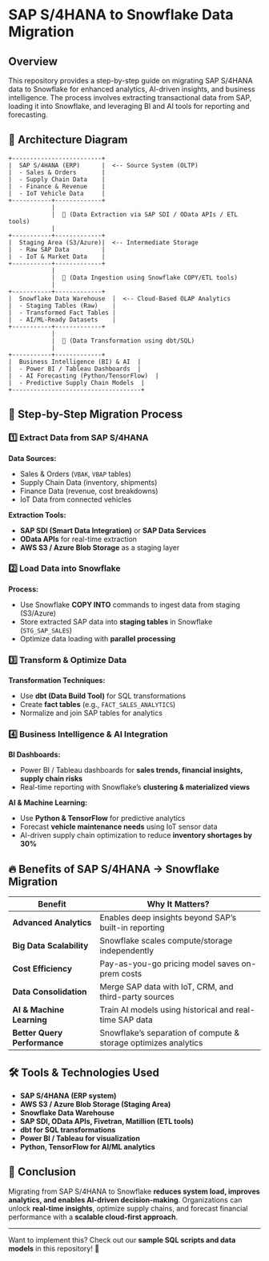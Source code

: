# SAP S/4HANA to Snowflake Data Migration

## Overview
This repository provides a step-by-step guide on migrating SAP S/4HANA data to Snowflake for enhanced analytics, AI-driven insights, and business intelligence. The process involves extracting transactional data from SAP, loading it into Snowflake, and leveraging BI and AI tools for reporting and forecasting.

## 📌 Architecture Diagram
```
+-------------------------+
|  SAP S/4HANA (ERP)      |  <-- Source System (OLTP)
|  - Sales & Orders       |
|  - Supply Chain Data    |
|  - Finance & Revenue    |
|  - IoT Vehicle Data     |
+-----------+-------------+
            |
            |  🔽 (Data Extraction via SAP SDI / OData APIs / ETL tools)
            |
+-----------+-------------+
|  Staging Area (S3/Azure)|  <-- Intermediate Storage
|  - Raw SAP Data         |
|  - IoT & Market Data    |
+-----------+-------------+
            |
            |  🔽 (Data Ingestion using Snowflake COPY/ETL tools)
            |
+-----------+-------------+
|  Snowflake Data Warehouse  |  <-- Cloud-Based OLAP Analytics
|  - Staging Tables (Raw)    |
|  - Transformed Fact Tables |
|  - AI/ML-Ready Datasets    |
+-----------+-------------+
            |
            |  🔽 (Data Transformation using dbt/SQL)
            |
+-----------+-------------+
|  Business Intelligence (BI) & AI  |  
|  - Power BI / Tableau Dashboards  |
|  - AI Forecasting (Python/TensorFlow)  |
|  - Predictive Supply Chain Models  |
+------------------------------------+
```

## 🚀 Step-by-Step Migration Process

### 1️⃣ Extract Data from SAP S/4HANA
**Data Sources:**
- Sales & Orders (`VBAK`, `VBAP` tables)
- Supply Chain Data (inventory, shipments)
- Finance Data (revenue, cost breakdowns)
- IoT Data from connected vehicles

**Extraction Tools:**
- **SAP SDI (Smart Data Integration)** or **SAP Data Services**
- **OData APIs** for real-time extraction
- **AWS S3 / Azure Blob Storage** as a staging layer

### 2️⃣ Load Data into Snowflake
**Process:**
- Use Snowflake **COPY INTO** commands to ingest data from staging (S3/Azure)
- Store extracted SAP data into **staging tables** in Snowflake (`STG_SAP_SALES`)
- Optimize data loading with **parallel processing**

### 3️⃣ Transform & Optimize Data
**Transformation Techniques:**
- Use **dbt (Data Build Tool)** for SQL transformations
- Create **fact tables** (e.g., `FACT_SALES_ANALYTICS`)
- Normalize and join SAP tables for analytics

### 4️⃣ Business Intelligence & AI Integration
**BI Dashboards:**
- Power BI / Tableau dashboards for **sales trends, financial insights, supply chain risks**
- Real-time reporting with Snowflake’s **clustering & materialized views**

**AI & Machine Learning:**
- Use **Python & TensorFlow** for predictive analytics
- Forecast **vehicle maintenance needs** using IoT sensor data
- AI-driven supply chain optimization to reduce **inventory shortages by 30%**

## 🔥 Benefits of SAP S/4HANA → Snowflake Migration
| **Benefit**                 | **Why It Matters?** |
|----------------------------|----------------------|
| **Advanced Analytics** | Enables deep insights beyond SAP’s built-in reporting |
| **Big Data Scalability** | Snowflake scales compute/storage independently |
| **Cost Efficiency** | Pay-as-you-go pricing model saves on-prem costs |
| **Data Consolidation** | Merge SAP data with IoT, CRM, and third-party sources |
| **AI & Machine Learning** | Train AI models using historical and real-time SAP data |
| **Better Query Performance** | Snowflake’s separation of compute & storage optimizes analytics |

## 🛠️ Tools & Technologies Used
- **SAP S/4HANA (ERP system)**
- **AWS S3 / Azure Blob Storage (Staging Area)**
- **Snowflake Data Warehouse**
- **SAP SDI, OData APIs, Fivetran, Matillion (ETL tools)**
- **dbt for SQL transformations**
- **Power BI / Tableau for visualization**
- **Python, TensorFlow for AI/ML analytics**

## 🎯 Conclusion
Migrating from SAP S/4HANA to Snowflake **reduces system load, improves analytics, and enables AI-driven decision-making**. Organizations can unlock **real-time insights**, optimize supply chains, and forecast financial performance with a **scalable cloud-first approach**.

---
Want to implement this? Check out our **sample SQL scripts and data models** in this repository! 🚀

